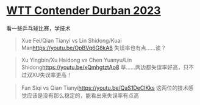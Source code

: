 # [WTT Contender Durban 2023](https://github.com/noteMay/blog/issues/30)

看一些乒乓球比赛，学技术

> Xue Fei/Qian Tianyi vs Lin Shidong/Kuai Man<https://youtu.be/OpBVq6G8kA8>
失误率也有点……诶？

> Xu Yingbin/Xu Haidong vs Chen Yuanyu/Lin Shidong<https://youtu.be/xQmhgtztAo8>
草……两边都失误率好高，只不过双XU失误率更高！

> Fan Siqi vs Qian Tianyi<https://youtu.be/QaS1DeClKks>
这两位的技术感觉应该是没有那么稳定的，能看出来失误率有点高